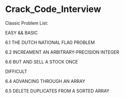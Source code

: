 # Crack_Code_Interview

Classic Problem List:

EASY && BASIC

6.1 THE DUTCH NATIONAL FLAG PROBLEM

6.2 INCREAMENT AN ARBITRARY-PRECISION INTEGER

6.6 BUT AND SELL A STOCK ONCE

DIFFICULT

6.4 ADVANCING THROUGH AN ARRAY

6.5 DELETE DUPLICATES FROM A SORTED ARRAY
